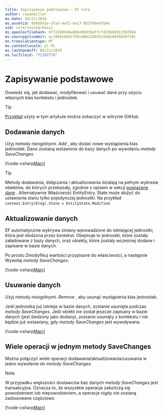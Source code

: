 ```yaml
---
title: Zapisywanie podstawowe — EF Core
author: rowanmiller
ms.date: 10/27/2016
ms.assetid: 850d842e-3fad-4ef2-be17-053768e97b9e
uid: core/saving/basic
ms.openlocfilehash: 6f72458504a9dbe99038af7cfd23b6991258f6b8
ms.sourcegitcommit: ec196918691f50cd0b21693515b0549f06d9f39c
ms.translationtype: MT
ms.contentlocale: pl-PL
ms.lasthandoff: 09/23/2019
ms.locfileid: "71197779"
---
```

# <a name="basic-save"></a>Zapisywanie podstawowe

Dowiedz się, jak dodawać, modyfikować i usuwać dane przy użyciu własnych klas kontekstu i jednostek.

> [!TIP]  
> [Przykład](https://github.com/aspnet/EntityFramework.Docs/tree/master/samples/core/Saving/Basics/) użyty w tym artykule można zobaczyć w witrynie GitHub.

## <a name="adding-data"></a>Dodawanie danych

Użyj metody *nieogólnymi. Add* , aby dodać nowe wystąpienia klas jednostek. Dane zostaną wstawione do bazy danych po wywołaniu *metody SaveChanges*.

[!code-csharp[Main](../../../samples/core/Saving/Basics/Sample.cs#Add)]

> [!TIP]  
> Metody dodawania, dołączania i aktualizowania działają na pełnym wykresie obiektów, do których przekazały, zgodnie z opisem w sekcji [powiązane dane](related-data.md) . Alternatywnie Właściwość EntityEntry. State może służyć do ustawiania stanu tylko pojedynczej jednostki. Na przykład `context.Entry(blog).State = EntityState.Modified`.

## <a name="updating-data"></a>Aktualizowanie danych

EF automatycznie wykrywa zmiany wprowadzone do istniejącej jednostki, która jest śledzona przez kontekst. Obejmuje to jednostki, które zostały załadowane z bazy danych, oraz obiekty, które zostały wcześniej dodane i zapisane w bazie danych.

Po prostu Zmodyfikuj wartości przypisane do właściwości, a następnie Wywołaj *metody SaveChanges*.

[!code-csharp[Main](../../../samples/core/Saving/Basics/Sample.cs#Update)]

## <a name="deleting-data"></a>Usuwanie danych

Użyj metody *nieogólnymi. Remove* , aby usunąć wystąpienia klas jednostek.

Jeśli jednostka już istnieje w bazie danych, zostanie usunięta podczas *metody SaveChanges*. Jeśli obiekt nie został jeszcze zapisany w bazie danych (jest śledzony jako dodany), zostanie usunięty z kontekstu i nie będzie już wstawiany, gdy *metody SaveChanges* jest wywoływana.

[!code-csharp[Main](../../../samples/core/Saving/Basics/Sample.cs#Remove)]

## <a name="multiple-operations-in-a-single-savechanges"></a>Wiele operacji w jednym metody SaveChanges

Można połączyć wiele operacji dodawania/aktualizowania/usuwania w jedno wywołanie do *metody SaveChanges*.

> [!NOTE]  
> W przypadku większości dostawców baz danych *metody SaveChanges* jest transakcyjna. Oznacza to, że wszystkie operacje zakończą się powodzeniem lub niepowodzeniem, a operacje nigdy nie zostaną zastosowane częściowo.

[!code-csharp[Main](../../../samples/core/Saving/Basics/Sample.cs#MultipleOperations)]
